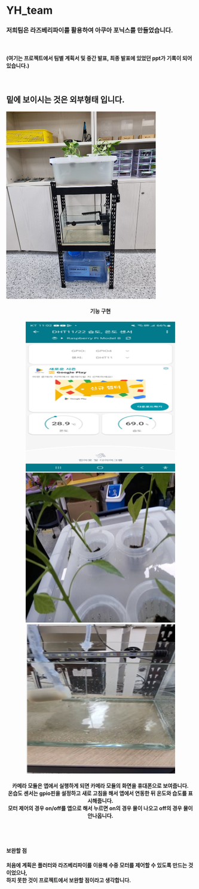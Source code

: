 # YH_team

<h3>저희팀은 라즈베리파이를 활용하여 아쿠아 포닉스를 만들었습니다.</h3><br>

<h4>(여기는 프로젝트에서 팀별 계획서 및 중간 발표, 최종 발표에 있었던 ppt가 기록이 되어있습니다.)</h4><br>

<h2>밑에 보이시는 것은 외부형태 입니다.</h2>

<img src="img/외부형태.jpg" alt="" width="400" height="500">


<h4 style="text-align: center;">기능 구현</h4>
    <div style="text-align: center;"><img src="img/온습도.png" alt="" width="400" height="400"> <img src="img/카메라.png" alt="" width="400" height="400"> <img             src="img/수중모터.png" alt="" width="400" height="400"></div>
    <h4 style="text-align: center;">카메라 모듈은 앱에서 실행하게 되면 카메라 모듈의 화면을 휴대폰으로 보여줍니다.<br>
    온습도 센서는 gpio핀을 설정하고 새로 고침을 해서 앱에서 연동한 뒤 온도와 습도를 표시해줍니다.<br>
    모터 제어의 경우 on/off를 앱으로 해서 누르면 on의 경우 물이 나오고 off의 경우 물이 안나옵니다.</h4><br><br>

<h4>보완할 점</h4>

<h4>처음에 계획은 플러터와 라즈베리파이를 이용해 수중 모터를 제어할 수 있도록 만드는 것이었으나, <br>
하지 못한 것이 프로젝트에서 보완할 점이라고 생각합니다.</h4>
